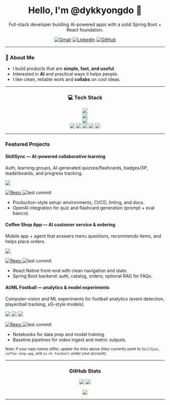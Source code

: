 

<!--
**dykkyongdo/dykkyongdo** is a ✨ _special_ ✨ repository because its `README.md` (this file) appears on your GitHub profile.

Here are some ideas to get you started:

- 🔭 I’m currently working on ...
- 🌱 I’m currently learning ...
- 👯 I’m looking to collaborate on ...
- 🤔 I’m looking for help with ...
- 💬 Ask me about ...
- 📫 How to reach me: ...
- 😄 Pronouns: ...
- ⚡ Fun fact: ...
-->
<h1 align="center">Hello, I'm <strong>@dykkyongdo</strong> 👋</h1>

<p align="center">Full-stack developer building AI-powered apps with a solid Spring Boot + React foundation.</p>

<p align="center">
  <a href="cuong.work.mc@gmail.com"><img alt="Gmail" src="https://img.shields.io/badge/Gmail-333333?style=for-the-badge&logo=gmail&logoColor=EA4335"/></a>
  <a href="[https://www.linkedin.com/in/your-link/](https://www.linkedin.com/in/dyk-kyong-do-46a0a4265/)" target="_blank"><img alt="LinkedIn" src="https://img.shields.io/badge/LinkedIn-0A66C2?style=for-the-badge&logo=linkedin&logoColor=white"/></a>
  <a href="https://github.com/dykkyongdo" target="_blank"><img alt="GitHub" src="https://img.shields.io/badge/GitHub-181717?style=for-the-badge&logo=github&logoColor=white"/></a>
</p>

---

<h3>🌌 About Me</h3>

- I build products that are **simple, fast, and useful**.  
- Interested in **AI** and practical ways it helps people.  
- I like clean, reliable work and **collabs** on cool ideas.

---

<h3 align="center">💻 Tech Stack</h3>

<p align="center">
  <!-- Core Languages -->
  <img src="https://skillicons.dev/icons?i=java,typescript,javascript,python,rust" /><br/>
  <!-- Frameworks / FE / BE -->
  <img src="https://skillicons.dev/icons?i=spring,react,reactnative,tailwind,nodejs" /><br/>
  <!-- Databases / Infra -->
  <img src="https://skillicons.dev/icons?i=postgres,mongodb,redis,docker,nginx,githubactions" /><br/>
  <!-- ML / Data -->
  <img src="https://skillicons.dev/icons?i=tensorflow,pytorch" />
  <img src="https://img.shields.io/badge/scikit--learn-F7931E?logo=scikitlearn&logoColor=white" />
  <img src="https://img.shields.io/badge/NumPy-013243?logo=numpy&logoColor=white" />
  <img src="https://img.shields.io/badge/Pandas-150458?logo=pandas&logoColor=white" />
  <img src="https://img.shields.io/badge/OpenCV-5C3EE8?logo=opencv&logoColor=white" />
</p>

---

<h3>Featured Projects</h3>

<!-- ===== SkillSync ===== -->
<div>
  <h4>SkillSync — AI-powered collaborative learning</h4>
  <p>
    Auth, learning groups, AI-generated quizzes/flashcards, badges/XP, leaderboards, and progress tracking.
  </p>
  <p>
    <img src="https://skillicons.dev/icons?i=react,ts,java,spring,postgres" />
  </p>
  <p>
    <a href="https://github.com/dykkyongdo/SkillSync" target="_blank">
      <img alt="Repo" src="https://img.shields.io/badge/Repo-SkillSync-181717?logo=github" />
    </a>
    <img alt="last commit" src="https://img.shields.io/github/last-commit/dykkyongdo/SkillSync?label=Last%20commit&style=flat" />
  </p>
  <ul>
    <li>Production-style setup: environments, CI/CD, linting, and docs.</li>
    <li>OpenAI integration for quiz and flashcard generation (prompt + eval basics).</li>
  </ul>
</div>

<!-- ===== Coffee Shop App ===== -->
<div>
  <h4>Coffee Shop App — AI customer service & ordering</h4>
  <p>
    Mobile app + agent that answers menu questions, recommends items, and helps place orders.
  </p>
  <p>
    <img src="https://skillicons.dev/icons?i=react,ts,java,spring,postgres" />
  </p>
  <p>
    <a href="https://github.com/dykkyongdo/coffee-shop-app" target="_blank">
      <img alt="Repo" src="https://img.shields.io/badge/Repo-coffee--shop--app-181717?logo=github" />
    </a>
    <img alt="last commit" src="https://img.shields.io/github/last-commit/dykkyongdo/coffee-shop-app?label=Last%20commit&style=flat" />
  </p>
  <ul>
    <li>React Native front-end with clean navigation and state.</li>
    <li>Spring Boot backend: auth, catalog, orders; optional RAG for FAQs.</li>
  </ul>
</div>

<!-- ===== AI/ML Football ===== -->
<div>
  <h4>AI/ML Football — analytics & model experiments</h4>
  <p>
    Computer-vision and ML experiments for football analytics (event detection, player/ball tracking, xG-style models).
  </p>
  <p>
    <img src="https://skillicons.dev/icons?i=python,tensorflow,pytorch" />
    <img src="https://img.shields.io/badge/OpenCV-5C3EE8?logo=opencv&logoColor=white" />
    <img src="https://img.shields.io/badge/scikit--learn-F7931E?logo=scikitlearn&logoColor=white" />
  </p>
  <p>
    <a href="https://github.com/dykkyongdo/ai-ml-football" target="_blank">
      <img alt="Repo" src="https://img.shields.io/badge/Repo-ai--ml--football-181717?logo=github" />
    </a>
    <img alt="last commit" src="https://img.shields.io/github/last-commit/dykkyongdo/ai-ml-football?label=Last%20commit&style=flat" />
  </p>
  <ul>
    <li>Notebooks for data prep and model training.</li>
    <li>Baseline pipelines for video ingest and metric outputs.</li>
  </ul>
</div>

<sub>Note: If your repo names differ, update the links above (they currently point to <code>SkillSync</code>, <code>coffee-shop-app</code>, and <code>ai-ml-football</code> under your account).</sub>

---

<h3 align="center">GitHub Stats</h3>

<p align="center">
  <img src="https://github-readme-stats.vercel.app/api?username=dykkyongdo&theme=transparent&show_icons=true&hide_border=true&count_private=true&border_radius=12" />
  <img src="https://github-readme-stats.vercel.app/api/top-langs/?username=dykkyongdo&theme=transparent&layout=compact&hide_border=true&border_radius=12&langs_count=8&hide=css,scss,html" />
</p>
<p align="center">
  <img src="https://streak-stats.demolab.com?user=dykkyongdo&theme=transparent&hide_border=true" />
</p>

---

